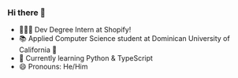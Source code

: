 ### Hi there 👋

- 👨🏻‍💻 Dev Degree Intern at Shopify! 
- 📚 Applied Computer Science student at Dominican University of California 🐧
- 🌱 Currently learning Python & TypeScript
- 😄 Pronouns: He/Him
